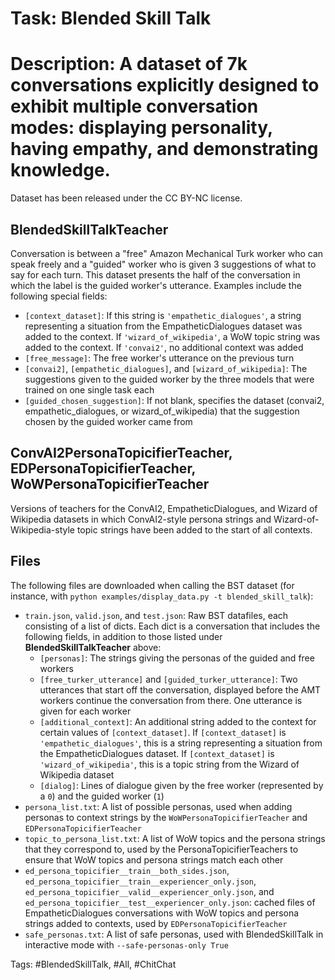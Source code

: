 Task: Blended Skill Talk
===========================
Description: A dataset of 7k conversations explicitly designed to exhibit multiple conversation modes: displaying personality, having empathy, and demonstrating knowledge.
=========================== 
Dataset has been released under the CC BY-NC license.

## BlendedSkillTalkTeacher
Conversation is between a "free" Amazon Mechanical Turk worker who can speak freely and a "guided" worker who is given 3 suggestions of what to say for each turn. This dataset presents the half of the conversation in which the label is the guided worker's utterance. Examples include the following special fields:
- `[context_dataset]`: If this string is `'empathetic_dialogues'`, a string representing a situation from the EmpatheticDialogues dataset was added to the context. If `'wizard_of_wikipedia'`, a WoW topic string was added to the context. If `'convai2'`, no additional context was added
- `[free_message]`: The free worker's utterance on the previous turn
- `[convai2]`, `[empathetic_dialogues]`, and `[wizard_of_wikipedia]`: The suggestions given to the guided worker by the three models that were trained on one single task each
- `[guided_chosen_suggestion]`: If not blank, specifies the dataset (convai2, empathetic_dialogues, or wizard_of_wikipedia) that the suggestion chosen by the guided worker came from

## ConvAI2PersonaTopicifierTeacher, EDPersonaTopicifierTeacher, WoWPersonaTopicifierTeacher
Versions of teachers for the ConvAI2, EmpatheticDialogues, and Wizard of Wikipedia datasets in which ConvAI2-style persona strings and Wizard-of-Wikipedia-style topic strings have been added to the start of all contexts.

## Files
The following files are downloaded when calling the BST dataset (for instance, with `python examples/display_data.py -t blended_skill_talk`):
- `train.json`, `valid.json`, and `test.json`: Raw BST datafiles, each consisting of a list of dicts. Each dict is a conversation that includes the following fields, in addition to those listed under **BlendedSkillTalkTeacher** above:
  - `[personas]`: The strings giving the personas of the guided and free workers
  - `[free_turker_utterance]` and `[guided_turker_utterance]`: Two utterances that start off the conversation, displayed before the AMT workers continue the conversation from there. One utterance is given for each worker
  - `[additional_context]`: An additional string added to the context for certain values of `[context_dataset]`. If `[context_dataset]` is `'empathetic_dialogues'`, this is a string representing a situation from the EmpatheticDialogues dataset. If `[context_dataset]` is `'wizard_of_wikipedia'`, this is a topic string from the Wizard of Wikipedia dataset
  - `[dialog]`: Lines of dialogue given by the free worker (represented by a `0`) and the guided worker (`1`)
- `persona_list.txt`: A list of possible personas, used when adding personas to context strings by the `WoWPersonaTopicifierTeacher` and `EDPersonaTopicifierTeacher`
- `topic_to_persona_list.txt`: A list of WoW topics and the persona strings that they correspond to, used by the PersonaTopicifierTeachers to ensure that WoW topics and persona strings match each other
- `ed_persona_topicifier__train__both_sides.json`, `ed_persona_topicifier__train__experiencer_only.json`, `ed_persona_topicifier__valid__experiencer_only.json`, and `ed_persona_topicifier__test__experiencer_only.json`: cached files of EmpatheticDialogues conversations with WoW topics and persona strings added to contexts, used by `EDPersonaTopicifierTeacher`
- `safe_personas.txt`: A list of safe personas, used with BlendedSkillTalk in interactive mode with `--safe-personas-only True`

Tags: #BlendedSkillTalk, #All, #ChitChat
